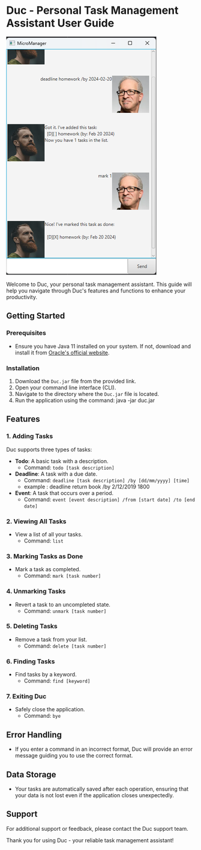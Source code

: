 # Duc - Personal Task Management Assistant User Guide

![Task List Example](Ui.png)

Welcome to Duc, your personal task management assistant. This guide will help you navigate through Duc's features and functions to enhance your productivity.

## Getting Started

### Prerequisites

- Ensure you have Java 11 installed on your system. If not, download and install it from [Oracle's official website](https://www.oracle.com/java/technologies/javase-jdk11-downloads.html).

### Installation

1. Download the `Duc.jar` file from the provided link.
2. Open your command line interface (CLI).
3. Navigate to the directory where the `Duc.jar` file is located.
4. Run the application using the command: java -jar duc.jar

## Features

### 1. Adding Tasks

Duc supports three types of tasks:

- **Todo**: A basic task with a description.
  - Command: `todo [task description]`
- **Deadline**: A task with a due date.
  - Command: `deadline [task description] /by [dd/mm/yyyy] [time]`
  - example : deadline return book /by 2/12/2019 1800
- **Event**: A task that occurs over a period.
  - Command: `event [event description] /from [start date] /to [end date]`

### 2. Viewing All Tasks

- View a list of all your tasks.
  - Command: `list`

### 3. Marking Tasks as Done

- Mark a task as completed.
  - Command: `mark [task number]`

### 4. Unmarking Tasks

- Revert a task to an uncompleted state.
  - Command: `unmark [task number]`

### 5. Deleting Tasks

- Remove a task from your list.
  - Command: `delete [task number]`

### 6. Finding Tasks

- Find tasks by a keyword.
  - Command: `find [keyword]`

### 7. Exiting Duc

- Safely close the application.
  - Command: `bye`

## Error Handling

- If you enter a command in an incorrect format, Duc will provide an error message guiding you to use the correct format.

## Data Storage

- Your tasks are automatically saved after each operation, ensuring that your data is not lost even if the application closes unexpectedly.

## Support

For additional support or feedback, please contact the Duc support team.

Thank you for using Duc - your reliable task management assistant!
